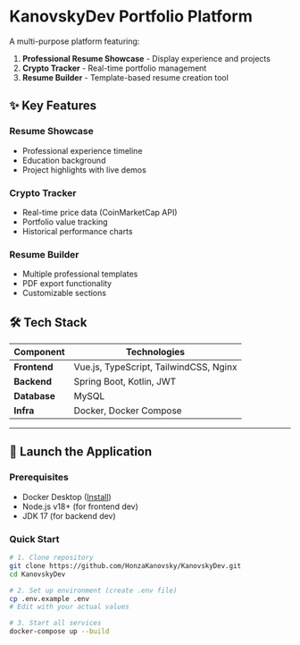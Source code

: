 # KanovskyDev Portfolio Platform

A multi-purpose platform featuring:
1. **Professional Resume Showcase** - Display experience and projects  
2. **Crypto Tracker** - Real-time portfolio management  
3. **Resume Builder** - Template-based resume creation tool 

## ✨ Key Features

### Resume Showcase
- Professional experience timeline  
- Education background  
- Project highlights with live demos  

### Crypto Tracker
- Real-time price data (CoinMarketCap API)  
- Portfolio value tracking  
- Historical performance charts  

### Resume Builder  
- Multiple professional templates  
- PDF export functionality  
- Customizable sections  

## 🛠 Tech Stack  

| Component       | Technologies                          |
|-----------------|---------------------------------------|
| **Frontend**    | Vue.js, TypeScript, TailwindCSS, Nginx |
| **Backend**     | Spring Boot, Kotlin, JWT              |
| **Database**    | MySQL                                 |
| **Infra**       | Docker, Docker Compose                |

---

## 🚀 Launch the Application

### Prerequisites
- Docker Desktop ([Install](https://www.docker.com/products/docker-desktop/))
- Node.js v18+ (for frontend dev)
- JDK 17 (for backend dev)

### Quick Start
```bash
# 1. Clone repository
git clone https://github.com/HonzaKanovsky/KanovskyDev.git
cd KanovskyDev

# 2. Set up environment (create .env file)
cp .env.example .env
# Edit with your actual values

# 3. Start all services
docker-compose up --build